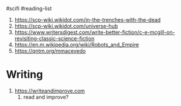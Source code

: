 #scifi #reading-list 
1. https://scp-wiki.wikidot.com/in-the-trenches-with-the-dead
2. https://scp-wiki.wikidot.com/universe-hub
3. https://www.writersdigest.com/write-better-fiction/c-e-mcgill-on-revisiting-classic-science-fiction
4. https://en.m.wikipedia.org/wiki/Robots_and_Empire
5. https://qntm.org/mmacevedo

# Writing
1. https://writeandimprove.com
    1. read and improve?